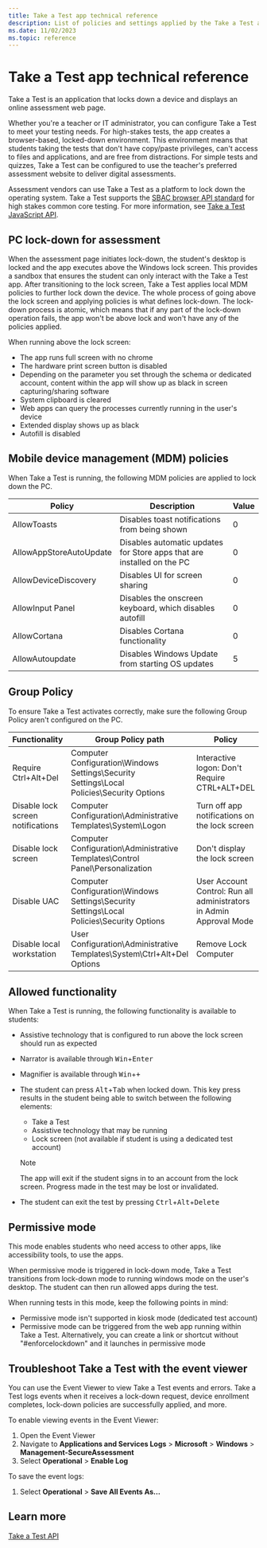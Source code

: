 ```yaml
---
title: Take a Test app technical reference
description: List of policies and settings applied by the Take a Test app.
ms.date: 11/02/2023
ms.topic: reference
---
```


# Take a Test app technical reference

Take a Test is an application that locks down a device and displays an online assessment web page.

Whether you're a teacher or IT administrator, you can configure Take a Test to meet your testing needs. For high-stakes tests, the app creates a browser-based, locked-down environment. This environment means that students taking the tests that don't have copy/paste privileges, can't access to files and applications, and are free from distractions. For simple tests and quizzes, Take a Test can be configured to use the teacher's preferred assessment website to deliver digital assessments.

Assessment vendors can use Take a Test as a platform to lock down the operating system. Take a Test supports the [SBAC browser API standard](https://www.smarterapp.org/documents/SecureBrowserRequirementsSpecifications_0-3.pdf) for high stakes common core testing. For more information, see [Take a Test JavaScript API](/windows/uwp/apps-for-education/take-a-test-api).

## PC lock-down for assessment

 When the assessment page initiates lock-down, the student's desktop is locked and the app executes above the Windows lock screen. This provides a sandbox that ensures the student can only interact with the Take a Test app. After transitioning to the lock screen, Take a Test applies local MDM policies to further lock down the device. The whole process of going above the lock screen and applying policies is what defines lock-down. The lock-down process is atomic, which means that if any part of the lock-down operation fails, the app won't be above lock and won't have any of the policies applied.  

When running above the lock screen:

- The app runs full screen with no chrome
- The hardware print screen button is disabled
- Depending on the parameter you set through the schema or dedicated account, content within the app will show up as black in screen capturing/sharing software
- System clipboard is cleared
- Web apps can query the processes currently running in the user's device
- Extended display shows up as black
- Autofill is disabled

## Mobile device management (MDM) policies

When Take a Test is running, the following MDM policies are applied to lock down the PC.

| Policy | Description | Value |
|---|---|---|
| AllowToasts | Disables toast notifications from being shown | 0 |
| AllowAppStoreAutoUpdate | Disables automatic updates for Store apps that are installed on the PC | 0 |
| AllowDeviceDiscovery | Disables UI for screen sharing | 0 |
| AllowInput Panel | Disables the onscreen keyboard, which disables autofill | 0 |
| AllowCortana | Disables Cortana functionality | 0 |
| AllowAutoupdate | Disables Windows Update from starting OS updates | 5 |

## Group Policy

To ensure Take a Test activates correctly, make sure the following Group Policy aren't configured on the PC.

| Functionality | Group Policy path | Policy |
| --- | --- | --- |
| Require Ctrl+Alt+Del | Computer Configuration\Windows Settings\Security Settings\Local Policies\Security Options | Interactive logon: Don't Require CTRL+ALT+DEL |
| Disable lock screen notifications | Computer Configuration\Administrative Templates\System\Logon | Turn off app notifications on the lock screen |
| Disable lock screen | Computer Configuration\Administrative Templates\Control Panel\Personalization | Don't display the lock screen |
| Disable UAC | Computer Configuration\Windows Settings\Security Settings\Local Policies\Security Options | User Account Control: Run all administrators in Admin Approval Mode |
| Disable local workstation | User Configuration\Administrative Templates\System\Ctrl+Alt+Del Options | Remove Lock Computer |

## Allowed functionality

When Take a Test is running, the following functionality is available to students:

- Assistive technology that is configured to run above the lock screen should run as expected
- Narrator is available through <kbd>Win</kbd>+<kbd>Enter</kbd>
- Magnifier is available through <kbd>Win</kbd>+<kbd>+</kbd>
- The student can press <kbd>Alt</kbd>+<kbd>Tab</kbd> when locked down. This key press results in the student being able to switch between the following elements:
    - Take a Test
    - Assistive technology that may be running
    - Lock screen (not available if student is using a dedicated test account)

    > [!NOTE] 
    > The app will exit if the student signs in to an account from the lock screen.
    > Progress made in the test may be lost or invalidated.
- The student can exit the test by pressing <kbd>Ctrl</kbd>+<kbd>Alt</kbd>+<kbd>Delete</kbd>

## Permissive mode

This mode enables students who need access to other apps, like accessibility tools, to use the apps.

When permissive mode is triggered in lock-down mode, Take a Test transitions from lock-down mode to running windows mode on the user's desktop. The student can then run allowed apps during the test.

When running tests in this mode, keep the following points in mind:
- Permissive mode isn't supported in kiosk mode (dedicated test account)
- Permissive mode can be triggered from the web app running within Take a Test. Alternatively, you can create a link or shortcut without "#enforcelockdown" and it launches in permissive mode

## Troubleshoot Take a Test with the event viewer

You can use the Event Viewer to view Take a Test events and errors. Take a Test logs events when it receives a lock-down request, device enrollment completes, lock-down policies are successfully applied, and more.

To enable viewing events in the Event Viewer:

1. Open the Event Viewer
1. Navigate to **Applications and Services Logs** > **Microsoft** > **Windows** > **Management-SecureAssessment**
1. Select **Operational** > **Enable Log**

To save the event logs:

1. Select **Operational** > **Save All Events As…**

## Learn more

[Take a Test API](/windows/uwp/apps-for-education/take-a-test-api)